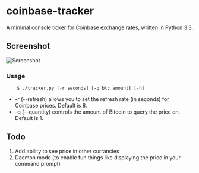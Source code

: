 coinbase-tracker
======
A minimal console ticker for Coinbase exchange rates, written in Python 3.3.


Screenshot
------------
![Screenshot](http://i.imgur.com/ooXJ5nD.png)


### Usage

        $ ./tracker.py [-r seconds] [-q btc amount] [-h]
        
- -r (--refresh) allows you to set the refresh rate (in seconds) for Coinbase prices.  Default is 8.
- -q (--quantity) controls the amount of Bitcoin to query the price on.  Default is 1.

Todo
------------
1. Add ability to see price in other currancies
2. Daemon mode (to enable fun things like displaying the price in your command prompt)